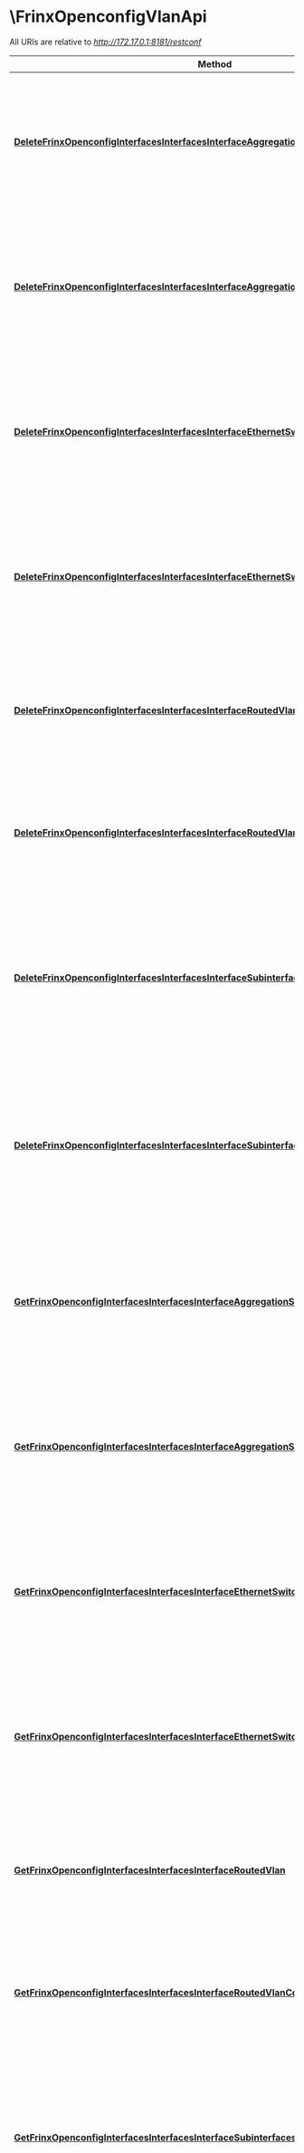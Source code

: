 # \FrinxOpenconfigVlanApi

All URIs are relative to *http://172.17.0.1:8181/restconf*

Method | HTTP request | Description
------------- | ------------- | -------------
[**DeleteFrinxOpenconfigInterfacesInterfacesInterfaceAggregationSwitchedVlan**](FrinxOpenconfigVlanApi.md#DeleteFrinxOpenconfigInterfacesInterfacesInterfaceAggregationSwitchedVlan) | **Delete** /config/network-topology:network-topology/network-topology:topology/unified/network-topology:node/{node-id}/yang-ext:mount/frinx-openconfig-interfaces:interfaces/frinx-openconfig-interfaces:interface/{name}/frinx-openconfig-if-aggregate:aggregation/frinx-openconfig-vlan:switched-vlan/ | 
[**DeleteFrinxOpenconfigInterfacesInterfacesInterfaceAggregationSwitchedVlanConfig**](FrinxOpenconfigVlanApi.md#DeleteFrinxOpenconfigInterfacesInterfacesInterfaceAggregationSwitchedVlanConfig) | **Delete** /config/network-topology:network-topology/network-topology:topology/unified/network-topology:node/{node-id}/yang-ext:mount/frinx-openconfig-interfaces:interfaces/frinx-openconfig-interfaces:interface/{name}/frinx-openconfig-if-aggregate:aggregation/frinx-openconfig-vlan:switched-vlan/frinx-openconfig-vlan:config/ | 
[**DeleteFrinxOpenconfigInterfacesInterfacesInterfaceEthernetSwitchedVlan**](FrinxOpenconfigVlanApi.md#DeleteFrinxOpenconfigInterfacesInterfacesInterfaceEthernetSwitchedVlan) | **Delete** /config/network-topology:network-topology/network-topology:topology/unified/network-topology:node/{node-id}/yang-ext:mount/frinx-openconfig-interfaces:interfaces/frinx-openconfig-interfaces:interface/{name}/frinx-openconfig-if-ethernet:ethernet/frinx-openconfig-vlan:switched-vlan/ | 
[**DeleteFrinxOpenconfigInterfacesInterfacesInterfaceEthernetSwitchedVlanConfig**](FrinxOpenconfigVlanApi.md#DeleteFrinxOpenconfigInterfacesInterfacesInterfaceEthernetSwitchedVlanConfig) | **Delete** /config/network-topology:network-topology/network-topology:topology/unified/network-topology:node/{node-id}/yang-ext:mount/frinx-openconfig-interfaces:interfaces/frinx-openconfig-interfaces:interface/{name}/frinx-openconfig-if-ethernet:ethernet/frinx-openconfig-vlan:switched-vlan/frinx-openconfig-vlan:config/ | 
[**DeleteFrinxOpenconfigInterfacesInterfacesInterfaceRoutedVlan**](FrinxOpenconfigVlanApi.md#DeleteFrinxOpenconfigInterfacesInterfacesInterfaceRoutedVlan) | **Delete** /config/network-topology:network-topology/network-topology:topology/unified/network-topology:node/{node-id}/yang-ext:mount/frinx-openconfig-interfaces:interfaces/frinx-openconfig-interfaces:interface/{name}/frinx-openconfig-vlan:routed-vlan/ | 
[**DeleteFrinxOpenconfigInterfacesInterfacesInterfaceRoutedVlanConfig**](FrinxOpenconfigVlanApi.md#DeleteFrinxOpenconfigInterfacesInterfacesInterfaceRoutedVlanConfig) | **Delete** /config/network-topology:network-topology/network-topology:topology/unified/network-topology:node/{node-id}/yang-ext:mount/frinx-openconfig-interfaces:interfaces/frinx-openconfig-interfaces:interface/{name}/frinx-openconfig-vlan:routed-vlan/frinx-openconfig-vlan:config/ | 
[**DeleteFrinxOpenconfigInterfacesInterfacesInterfaceSubinterfacesSubinterfaceVlan**](FrinxOpenconfigVlanApi.md#DeleteFrinxOpenconfigInterfacesInterfacesInterfaceSubinterfacesSubinterfaceVlan) | **Delete** /config/network-topology:network-topology/network-topology:topology/unified/network-topology:node/{node-id}/yang-ext:mount/frinx-openconfig-interfaces:interfaces/frinx-openconfig-interfaces:interface/{name}/frinx-openconfig-interfaces:subinterfaces/frinx-openconfig-interfaces:subinterface/{index}/frinx-openconfig-vlan:vlan/ | 
[**DeleteFrinxOpenconfigInterfacesInterfacesInterfaceSubinterfacesSubinterfaceVlanConfig**](FrinxOpenconfigVlanApi.md#DeleteFrinxOpenconfigInterfacesInterfacesInterfaceSubinterfacesSubinterfaceVlanConfig) | **Delete** /config/network-topology:network-topology/network-topology:topology/unified/network-topology:node/{node-id}/yang-ext:mount/frinx-openconfig-interfaces:interfaces/frinx-openconfig-interfaces:interface/{name}/frinx-openconfig-interfaces:subinterfaces/frinx-openconfig-interfaces:subinterface/{index}/frinx-openconfig-vlan:vlan/frinx-openconfig-vlan:config/ | 
[**GetFrinxOpenconfigInterfacesInterfacesInterfaceAggregationSwitchedVlan**](FrinxOpenconfigVlanApi.md#GetFrinxOpenconfigInterfacesInterfacesInterfaceAggregationSwitchedVlan) | **Get** /config/network-topology:network-topology/network-topology:topology/unified/network-topology:node/{node-id}/yang-ext:mount/frinx-openconfig-interfaces:interfaces/frinx-openconfig-interfaces:interface/{name}/frinx-openconfig-if-aggregate:aggregation/frinx-openconfig-vlan:switched-vlan/ | 
[**GetFrinxOpenconfigInterfacesInterfacesInterfaceAggregationSwitchedVlanConfig**](FrinxOpenconfigVlanApi.md#GetFrinxOpenconfigInterfacesInterfacesInterfaceAggregationSwitchedVlanConfig) | **Get** /config/network-topology:network-topology/network-topology:topology/unified/network-topology:node/{node-id}/yang-ext:mount/frinx-openconfig-interfaces:interfaces/frinx-openconfig-interfaces:interface/{name}/frinx-openconfig-if-aggregate:aggregation/frinx-openconfig-vlan:switched-vlan/frinx-openconfig-vlan:config/ | 
[**GetFrinxOpenconfigInterfacesInterfacesInterfaceEthernetSwitchedVlan**](FrinxOpenconfigVlanApi.md#GetFrinxOpenconfigInterfacesInterfacesInterfaceEthernetSwitchedVlan) | **Get** /config/network-topology:network-topology/network-topology:topology/unified/network-topology:node/{node-id}/yang-ext:mount/frinx-openconfig-interfaces:interfaces/frinx-openconfig-interfaces:interface/{name}/frinx-openconfig-if-ethernet:ethernet/frinx-openconfig-vlan:switched-vlan/ | 
[**GetFrinxOpenconfigInterfacesInterfacesInterfaceEthernetSwitchedVlanConfig**](FrinxOpenconfigVlanApi.md#GetFrinxOpenconfigInterfacesInterfacesInterfaceEthernetSwitchedVlanConfig) | **Get** /config/network-topology:network-topology/network-topology:topology/unified/network-topology:node/{node-id}/yang-ext:mount/frinx-openconfig-interfaces:interfaces/frinx-openconfig-interfaces:interface/{name}/frinx-openconfig-if-ethernet:ethernet/frinx-openconfig-vlan:switched-vlan/frinx-openconfig-vlan:config/ | 
[**GetFrinxOpenconfigInterfacesInterfacesInterfaceRoutedVlan**](FrinxOpenconfigVlanApi.md#GetFrinxOpenconfigInterfacesInterfacesInterfaceRoutedVlan) | **Get** /config/network-topology:network-topology/network-topology:topology/unified/network-topology:node/{node-id}/yang-ext:mount/frinx-openconfig-interfaces:interfaces/frinx-openconfig-interfaces:interface/{name}/frinx-openconfig-vlan:routed-vlan/ | 
[**GetFrinxOpenconfigInterfacesInterfacesInterfaceRoutedVlanConfig**](FrinxOpenconfigVlanApi.md#GetFrinxOpenconfigInterfacesInterfacesInterfaceRoutedVlanConfig) | **Get** /config/network-topology:network-topology/network-topology:topology/unified/network-topology:node/{node-id}/yang-ext:mount/frinx-openconfig-interfaces:interfaces/frinx-openconfig-interfaces:interface/{name}/frinx-openconfig-vlan:routed-vlan/frinx-openconfig-vlan:config/ | 
[**GetFrinxOpenconfigInterfacesInterfacesInterfaceSubinterfacesSubinterfaceVlan**](FrinxOpenconfigVlanApi.md#GetFrinxOpenconfigInterfacesInterfacesInterfaceSubinterfacesSubinterfaceVlan) | **Get** /config/network-topology:network-topology/network-topology:topology/unified/network-topology:node/{node-id}/yang-ext:mount/frinx-openconfig-interfaces:interfaces/frinx-openconfig-interfaces:interface/{name}/frinx-openconfig-interfaces:subinterfaces/frinx-openconfig-interfaces:subinterface/{index}/frinx-openconfig-vlan:vlan/ | 
[**GetFrinxOpenconfigInterfacesInterfacesInterfaceSubinterfacesSubinterfaceVlanConfig**](FrinxOpenconfigVlanApi.md#GetFrinxOpenconfigInterfacesInterfacesInterfaceSubinterfacesSubinterfaceVlanConfig) | **Get** /config/network-topology:network-topology/network-topology:topology/unified/network-topology:node/{node-id}/yang-ext:mount/frinx-openconfig-interfaces:interfaces/frinx-openconfig-interfaces:interface/{name}/frinx-openconfig-interfaces:subinterfaces/frinx-openconfig-interfaces:subinterface/{index}/frinx-openconfig-vlan:vlan/frinx-openconfig-vlan:config/ | 
[**PutFrinxOpenconfigInterfacesInterfacesInterfaceAggregationSwitchedVlan**](FrinxOpenconfigVlanApi.md#PutFrinxOpenconfigInterfacesInterfacesInterfaceAggregationSwitchedVlan) | **Put** /config/network-topology:network-topology/network-topology:topology/unified/network-topology:node/{node-id}/yang-ext:mount/frinx-openconfig-interfaces:interfaces/frinx-openconfig-interfaces:interface/{name}/frinx-openconfig-if-aggregate:aggregation/frinx-openconfig-vlan:switched-vlan/ | 
[**PutFrinxOpenconfigInterfacesInterfacesInterfaceAggregationSwitchedVlanConfig**](FrinxOpenconfigVlanApi.md#PutFrinxOpenconfigInterfacesInterfacesInterfaceAggregationSwitchedVlanConfig) | **Put** /config/network-topology:network-topology/network-topology:topology/unified/network-topology:node/{node-id}/yang-ext:mount/frinx-openconfig-interfaces:interfaces/frinx-openconfig-interfaces:interface/{name}/frinx-openconfig-if-aggregate:aggregation/frinx-openconfig-vlan:switched-vlan/frinx-openconfig-vlan:config/ | 
[**PutFrinxOpenconfigInterfacesInterfacesInterfaceEthernetSwitchedVlan**](FrinxOpenconfigVlanApi.md#PutFrinxOpenconfigInterfacesInterfacesInterfaceEthernetSwitchedVlan) | **Put** /config/network-topology:network-topology/network-topology:topology/unified/network-topology:node/{node-id}/yang-ext:mount/frinx-openconfig-interfaces:interfaces/frinx-openconfig-interfaces:interface/{name}/frinx-openconfig-if-ethernet:ethernet/frinx-openconfig-vlan:switched-vlan/ | 
[**PutFrinxOpenconfigInterfacesInterfacesInterfaceEthernetSwitchedVlanConfig**](FrinxOpenconfigVlanApi.md#PutFrinxOpenconfigInterfacesInterfacesInterfaceEthernetSwitchedVlanConfig) | **Put** /config/network-topology:network-topology/network-topology:topology/unified/network-topology:node/{node-id}/yang-ext:mount/frinx-openconfig-interfaces:interfaces/frinx-openconfig-interfaces:interface/{name}/frinx-openconfig-if-ethernet:ethernet/frinx-openconfig-vlan:switched-vlan/frinx-openconfig-vlan:config/ | 
[**PutFrinxOpenconfigInterfacesInterfacesInterfaceRoutedVlan**](FrinxOpenconfigVlanApi.md#PutFrinxOpenconfigInterfacesInterfacesInterfaceRoutedVlan) | **Put** /config/network-topology:network-topology/network-topology:topology/unified/network-topology:node/{node-id}/yang-ext:mount/frinx-openconfig-interfaces:interfaces/frinx-openconfig-interfaces:interface/{name}/frinx-openconfig-vlan:routed-vlan/ | 
[**PutFrinxOpenconfigInterfacesInterfacesInterfaceRoutedVlanConfig**](FrinxOpenconfigVlanApi.md#PutFrinxOpenconfigInterfacesInterfacesInterfaceRoutedVlanConfig) | **Put** /config/network-topology:network-topology/network-topology:topology/unified/network-topology:node/{node-id}/yang-ext:mount/frinx-openconfig-interfaces:interfaces/frinx-openconfig-interfaces:interface/{name}/frinx-openconfig-vlan:routed-vlan/frinx-openconfig-vlan:config/ | 
[**PutFrinxOpenconfigInterfacesInterfacesInterfaceSubinterfacesSubinterfaceVlan**](FrinxOpenconfigVlanApi.md#PutFrinxOpenconfigInterfacesInterfacesInterfaceSubinterfacesSubinterfaceVlan) | **Put** /config/network-topology:network-topology/network-topology:topology/unified/network-topology:node/{node-id}/yang-ext:mount/frinx-openconfig-interfaces:interfaces/frinx-openconfig-interfaces:interface/{name}/frinx-openconfig-interfaces:subinterfaces/frinx-openconfig-interfaces:subinterface/{index}/frinx-openconfig-vlan:vlan/ | 
[**PutFrinxOpenconfigInterfacesInterfacesInterfaceSubinterfacesSubinterfaceVlanConfig**](FrinxOpenconfigVlanApi.md#PutFrinxOpenconfigInterfacesInterfacesInterfaceSubinterfacesSubinterfaceVlanConfig) | **Put** /config/network-topology:network-topology/network-topology:topology/unified/network-topology:node/{node-id}/yang-ext:mount/frinx-openconfig-interfaces:interfaces/frinx-openconfig-interfaces:interface/{name}/frinx-openconfig-interfaces:subinterfaces/frinx-openconfig-interfaces:subinterface/{index}/frinx-openconfig-vlan:vlan/frinx-openconfig-vlan:config/ | 


# **DeleteFrinxOpenconfigInterfacesInterfacesInterfaceAggregationSwitchedVlan**
> DeleteFrinxOpenconfigInterfacesInterfacesInterfaceAggregationSwitchedVlan(ctx, name, nodeId)


removes frinx.openconfig.vlan.vlanswitchedtop.SwitchedVlan

### Required Parameters

Name | Type | Description  | Notes
------------- | ------------- | ------------- | -------------
 **ctx** | **context.Context** | context for authentication, logging, cancellation, deadlines, tracing, etc.
  **name** | **string**| Id of interface | 
  **nodeId** | **string**|  | 

### Return type

 (empty response body)

### Authorization

[basicAuth](../README.md#basicAuth)

### HTTP request headers

 - **Content-Type**: application/json, application/xml
 - **Accept**: application/json, application/xml

[[Back to top]](#) [[Back to API list]](../README.md#documentation-for-api-endpoints) [[Back to Model list]](../README.md#documentation-for-models) [[Back to README]](../README.md)

# **DeleteFrinxOpenconfigInterfacesInterfacesInterfaceAggregationSwitchedVlanConfig**
> DeleteFrinxOpenconfigInterfacesInterfacesInterfaceAggregationSwitchedVlanConfig(ctx, name, nodeId)


removes frinx.openconfig.vlan.vlanswitchedtop.switchedvlan.Config

### Required Parameters

Name | Type | Description  | Notes
------------- | ------------- | ------------- | -------------
 **ctx** | **context.Context** | context for authentication, logging, cancellation, deadlines, tracing, etc.
  **name** | **string**| Id of interface | 
  **nodeId** | **string**|  | 

### Return type

 (empty response body)

### Authorization

[basicAuth](../README.md#basicAuth)

### HTTP request headers

 - **Content-Type**: application/json, application/xml
 - **Accept**: application/json, application/xml

[[Back to top]](#) [[Back to API list]](../README.md#documentation-for-api-endpoints) [[Back to Model list]](../README.md#documentation-for-models) [[Back to README]](../README.md)

# **DeleteFrinxOpenconfigInterfacesInterfacesInterfaceEthernetSwitchedVlan**
> DeleteFrinxOpenconfigInterfacesInterfacesInterfaceEthernetSwitchedVlan(ctx, name, nodeId)


removes frinx.openconfig.vlan.vlanswitchedtop.SwitchedVlan

### Required Parameters

Name | Type | Description  | Notes
------------- | ------------- | ------------- | -------------
 **ctx** | **context.Context** | context for authentication, logging, cancellation, deadlines, tracing, etc.
  **name** | **string**| Id of interface | 
  **nodeId** | **string**|  | 

### Return type

 (empty response body)

### Authorization

[basicAuth](../README.md#basicAuth)

### HTTP request headers

 - **Content-Type**: application/json, application/xml
 - **Accept**: application/json, application/xml

[[Back to top]](#) [[Back to API list]](../README.md#documentation-for-api-endpoints) [[Back to Model list]](../README.md#documentation-for-models) [[Back to README]](../README.md)

# **DeleteFrinxOpenconfigInterfacesInterfacesInterfaceEthernetSwitchedVlanConfig**
> DeleteFrinxOpenconfigInterfacesInterfacesInterfaceEthernetSwitchedVlanConfig(ctx, name, nodeId)


removes frinx.openconfig.vlan.vlanswitchedtop.switchedvlan.Config

### Required Parameters

Name | Type | Description  | Notes
------------- | ------------- | ------------- | -------------
 **ctx** | **context.Context** | context for authentication, logging, cancellation, deadlines, tracing, etc.
  **name** | **string**| Id of interface | 
  **nodeId** | **string**|  | 

### Return type

 (empty response body)

### Authorization

[basicAuth](../README.md#basicAuth)

### HTTP request headers

 - **Content-Type**: application/json, application/xml
 - **Accept**: application/json, application/xml

[[Back to top]](#) [[Back to API list]](../README.md#documentation-for-api-endpoints) [[Back to Model list]](../README.md#documentation-for-models) [[Back to README]](../README.md)

# **DeleteFrinxOpenconfigInterfacesInterfacesInterfaceRoutedVlan**
> DeleteFrinxOpenconfigInterfacesInterfacesInterfaceRoutedVlan(ctx, name, nodeId)


removes frinx.openconfig.vlan.vlanroutedtop.RoutedVlan

### Required Parameters

Name | Type | Description  | Notes
------------- | ------------- | ------------- | -------------
 **ctx** | **context.Context** | context for authentication, logging, cancellation, deadlines, tracing, etc.
  **name** | **string**| Id of interface | 
  **nodeId** | **string**|  | 

### Return type

 (empty response body)

### Authorization

[basicAuth](../README.md#basicAuth)

### HTTP request headers

 - **Content-Type**: application/json, application/xml
 - **Accept**: application/json, application/xml

[[Back to top]](#) [[Back to API list]](../README.md#documentation-for-api-endpoints) [[Back to Model list]](../README.md#documentation-for-models) [[Back to README]](../README.md)

# **DeleteFrinxOpenconfigInterfacesInterfacesInterfaceRoutedVlanConfig**
> DeleteFrinxOpenconfigInterfacesInterfacesInterfaceRoutedVlanConfig(ctx, name, nodeId)


removes frinx.openconfig.vlan.vlanroutedtop.routedvlan.Config

### Required Parameters

Name | Type | Description  | Notes
------------- | ------------- | ------------- | -------------
 **ctx** | **context.Context** | context for authentication, logging, cancellation, deadlines, tracing, etc.
  **name** | **string**| Id of interface | 
  **nodeId** | **string**|  | 

### Return type

 (empty response body)

### Authorization

[basicAuth](../README.md#basicAuth)

### HTTP request headers

 - **Content-Type**: application/json, application/xml
 - **Accept**: application/json, application/xml

[[Back to top]](#) [[Back to API list]](../README.md#documentation-for-api-endpoints) [[Back to Model list]](../README.md#documentation-for-models) [[Back to README]](../README.md)

# **DeleteFrinxOpenconfigInterfacesInterfacesInterfaceSubinterfacesSubinterfaceVlan**
> DeleteFrinxOpenconfigInterfacesInterfacesInterfaceSubinterfacesSubinterfaceVlan(ctx, name, index, nodeId)


removes frinx.openconfig.vlan.vlanlogicaltop.Vlan

### Required Parameters

Name | Type | Description  | Notes
------------- | ------------- | ------------- | -------------
 **ctx** | **context.Context** | context for authentication, logging, cancellation, deadlines, tracing, etc.
  **name** | **string**| Id of interface | 
  **index** | **int64**| Id of subinterface | 
  **nodeId** | **string**|  | 

### Return type

 (empty response body)

### Authorization

[basicAuth](../README.md#basicAuth)

### HTTP request headers

 - **Content-Type**: application/json, application/xml
 - **Accept**: application/json, application/xml

[[Back to top]](#) [[Back to API list]](../README.md#documentation-for-api-endpoints) [[Back to Model list]](../README.md#documentation-for-models) [[Back to README]](../README.md)

# **DeleteFrinxOpenconfigInterfacesInterfacesInterfaceSubinterfacesSubinterfaceVlanConfig**
> DeleteFrinxOpenconfigInterfacesInterfacesInterfaceSubinterfacesSubinterfaceVlanConfig(ctx, name, index, nodeId)


removes frinx.openconfig.vlan.vlanlogicaltop.vlan.Config

### Required Parameters

Name | Type | Description  | Notes
------------- | ------------- | ------------- | -------------
 **ctx** | **context.Context** | context for authentication, logging, cancellation, deadlines, tracing, etc.
  **name** | **string**| Id of interface | 
  **index** | **int64**| Id of subinterface | 
  **nodeId** | **string**|  | 

### Return type

 (empty response body)

### Authorization

[basicAuth](../README.md#basicAuth)

### HTTP request headers

 - **Content-Type**: application/json, application/xml
 - **Accept**: application/json, application/xml

[[Back to top]](#) [[Back to API list]](../README.md#documentation-for-api-endpoints) [[Back to Model list]](../README.md#documentation-for-models) [[Back to README]](../README.md)

# **GetFrinxOpenconfigInterfacesInterfacesInterfaceAggregationSwitchedVlan**
> FrinxOpenconfigVlanVlanswitchedtopSwitchedVlanResponse GetFrinxOpenconfigInterfacesInterfacesInterfaceAggregationSwitchedVlan(ctx, name, nodeId)


### Required Parameters

Name | Type | Description  | Notes
------------- | ------------- | ------------- | -------------
 **ctx** | **context.Context** | context for authentication, logging, cancellation, deadlines, tracing, etc.
  **name** | **string**| Id of interface | 
  **nodeId** | **string**|  | 

### Return type

[**FrinxOpenconfigVlanVlanswitchedtopSwitchedVlanResponse**](frinx.openconfig.vlan.vlanswitchedtop.SwitchedVlan.response.md)

### Authorization

[basicAuth](../README.md#basicAuth)

### HTTP request headers

 - **Content-Type**: application/json, application/xml
 - **Accept**: application/json, application/xml

[[Back to top]](#) [[Back to API list]](../README.md#documentation-for-api-endpoints) [[Back to Model list]](../README.md#documentation-for-models) [[Back to README]](../README.md)

# **GetFrinxOpenconfigInterfacesInterfacesInterfaceAggregationSwitchedVlanConfig**
> FrinxOpenconfigVlanVlanswitchedtopSwitchedvlanConfigResponse GetFrinxOpenconfigInterfacesInterfacesInterfaceAggregationSwitchedVlanConfig(ctx, name, nodeId)


### Required Parameters

Name | Type | Description  | Notes
------------- | ------------- | ------------- | -------------
 **ctx** | **context.Context** | context for authentication, logging, cancellation, deadlines, tracing, etc.
  **name** | **string**| Id of interface | 
  **nodeId** | **string**|  | 

### Return type

[**FrinxOpenconfigVlanVlanswitchedtopSwitchedvlanConfigResponse**](frinx.openconfig.vlan.vlanswitchedtop.switchedvlan.Config.response.md)

### Authorization

[basicAuth](../README.md#basicAuth)

### HTTP request headers

 - **Content-Type**: application/json, application/xml
 - **Accept**: application/json, application/xml

[[Back to top]](#) [[Back to API list]](../README.md#documentation-for-api-endpoints) [[Back to Model list]](../README.md#documentation-for-models) [[Back to README]](../README.md)

# **GetFrinxOpenconfigInterfacesInterfacesInterfaceEthernetSwitchedVlan**
> FrinxOpenconfigVlanVlanswitchedtopSwitchedVlanResponse GetFrinxOpenconfigInterfacesInterfacesInterfaceEthernetSwitchedVlan(ctx, name, nodeId)


### Required Parameters

Name | Type | Description  | Notes
------------- | ------------- | ------------- | -------------
 **ctx** | **context.Context** | context for authentication, logging, cancellation, deadlines, tracing, etc.
  **name** | **string**| Id of interface | 
  **nodeId** | **string**|  | 

### Return type

[**FrinxOpenconfigVlanVlanswitchedtopSwitchedVlanResponse**](frinx.openconfig.vlan.vlanswitchedtop.SwitchedVlan.response.md)

### Authorization

[basicAuth](../README.md#basicAuth)

### HTTP request headers

 - **Content-Type**: application/json, application/xml
 - **Accept**: application/json, application/xml

[[Back to top]](#) [[Back to API list]](../README.md#documentation-for-api-endpoints) [[Back to Model list]](../README.md#documentation-for-models) [[Back to README]](../README.md)

# **GetFrinxOpenconfigInterfacesInterfacesInterfaceEthernetSwitchedVlanConfig**
> FrinxOpenconfigVlanVlanswitchedtopSwitchedvlanConfigResponse GetFrinxOpenconfigInterfacesInterfacesInterfaceEthernetSwitchedVlanConfig(ctx, name, nodeId)


### Required Parameters

Name | Type | Description  | Notes
------------- | ------------- | ------------- | -------------
 **ctx** | **context.Context** | context for authentication, logging, cancellation, deadlines, tracing, etc.
  **name** | **string**| Id of interface | 
  **nodeId** | **string**|  | 

### Return type

[**FrinxOpenconfigVlanVlanswitchedtopSwitchedvlanConfigResponse**](frinx.openconfig.vlan.vlanswitchedtop.switchedvlan.Config.response.md)

### Authorization

[basicAuth](../README.md#basicAuth)

### HTTP request headers

 - **Content-Type**: application/json, application/xml
 - **Accept**: application/json, application/xml

[[Back to top]](#) [[Back to API list]](../README.md#documentation-for-api-endpoints) [[Back to Model list]](../README.md#documentation-for-models) [[Back to README]](../README.md)

# **GetFrinxOpenconfigInterfacesInterfacesInterfaceRoutedVlan**
> FrinxOpenconfigVlanVlanroutedtopRoutedVlanResponse GetFrinxOpenconfigInterfacesInterfacesInterfaceRoutedVlan(ctx, name, nodeId)


### Required Parameters

Name | Type | Description  | Notes
------------- | ------------- | ------------- | -------------
 **ctx** | **context.Context** | context for authentication, logging, cancellation, deadlines, tracing, etc.
  **name** | **string**| Id of interface | 
  **nodeId** | **string**|  | 

### Return type

[**FrinxOpenconfigVlanVlanroutedtopRoutedVlanResponse**](frinx.openconfig.vlan.vlanroutedtop.RoutedVlan.response.md)

### Authorization

[basicAuth](../README.md#basicAuth)

### HTTP request headers

 - **Content-Type**: application/json, application/xml
 - **Accept**: application/json, application/xml

[[Back to top]](#) [[Back to API list]](../README.md#documentation-for-api-endpoints) [[Back to Model list]](../README.md#documentation-for-models) [[Back to README]](../README.md)

# **GetFrinxOpenconfigInterfacesInterfacesInterfaceRoutedVlanConfig**
> FrinxOpenconfigVlanVlanroutedtopRoutedvlanConfigResponse GetFrinxOpenconfigInterfacesInterfacesInterfaceRoutedVlanConfig(ctx, name, nodeId)


### Required Parameters

Name | Type | Description  | Notes
------------- | ------------- | ------------- | -------------
 **ctx** | **context.Context** | context for authentication, logging, cancellation, deadlines, tracing, etc.
  **name** | **string**| Id of interface | 
  **nodeId** | **string**|  | 

### Return type

[**FrinxOpenconfigVlanVlanroutedtopRoutedvlanConfigResponse**](frinx.openconfig.vlan.vlanroutedtop.routedvlan.Config.response.md)

### Authorization

[basicAuth](../README.md#basicAuth)

### HTTP request headers

 - **Content-Type**: application/json, application/xml
 - **Accept**: application/json, application/xml

[[Back to top]](#) [[Back to API list]](../README.md#documentation-for-api-endpoints) [[Back to Model list]](../README.md#documentation-for-models) [[Back to README]](../README.md)

# **GetFrinxOpenconfigInterfacesInterfacesInterfaceSubinterfacesSubinterfaceVlan**
> FrinxOpenconfigVlanVlanlogicaltopVlanResponse GetFrinxOpenconfigInterfacesInterfacesInterfaceSubinterfacesSubinterfaceVlan(ctx, name, index, nodeId)


### Required Parameters

Name | Type | Description  | Notes
------------- | ------------- | ------------- | -------------
 **ctx** | **context.Context** | context for authentication, logging, cancellation, deadlines, tracing, etc.
  **name** | **string**| Id of interface | 
  **index** | **int64**| Id of subinterface | 
  **nodeId** | **string**|  | 

### Return type

[**FrinxOpenconfigVlanVlanlogicaltopVlanResponse**](frinx.openconfig.vlan.vlanlogicaltop.Vlan.response.md)

### Authorization

[basicAuth](../README.md#basicAuth)

### HTTP request headers

 - **Content-Type**: application/json, application/xml
 - **Accept**: application/json, application/xml

[[Back to top]](#) [[Back to API list]](../README.md#documentation-for-api-endpoints) [[Back to Model list]](../README.md#documentation-for-models) [[Back to README]](../README.md)

# **GetFrinxOpenconfigInterfacesInterfacesInterfaceSubinterfacesSubinterfaceVlanConfig**
> FrinxOpenconfigVlanVlanlogicaltopVlanConfigResponse GetFrinxOpenconfigInterfacesInterfacesInterfaceSubinterfacesSubinterfaceVlanConfig(ctx, name, index, nodeId)


### Required Parameters

Name | Type | Description  | Notes
------------- | ------------- | ------------- | -------------
 **ctx** | **context.Context** | context for authentication, logging, cancellation, deadlines, tracing, etc.
  **name** | **string**| Id of interface | 
  **index** | **int64**| Id of subinterface | 
  **nodeId** | **string**|  | 

### Return type

[**FrinxOpenconfigVlanVlanlogicaltopVlanConfigResponse**](frinx.openconfig.vlan.vlanlogicaltop.vlan.Config.response.md)

### Authorization

[basicAuth](../README.md#basicAuth)

### HTTP request headers

 - **Content-Type**: application/json, application/xml
 - **Accept**: application/json, application/xml

[[Back to top]](#) [[Back to API list]](../README.md#documentation-for-api-endpoints) [[Back to Model list]](../README.md#documentation-for-models) [[Back to README]](../README.md)

# **PutFrinxOpenconfigInterfacesInterfacesInterfaceAggregationSwitchedVlan**
> PutFrinxOpenconfigInterfacesInterfacesInterfaceAggregationSwitchedVlan(ctx, name, frinxOpenconfigVlanVlanswitchedtopSwitchedVlanBodyParam, nodeId)


creates or updates frinx.openconfig.vlan.vlanswitchedtop.SwitchedVlan

### Required Parameters

Name | Type | Description  | Notes
------------- | ------------- | ------------- | -------------
 **ctx** | **context.Context** | context for authentication, logging, cancellation, deadlines, tracing, etc.
  **name** | **string**| Id of interface | 
  **frinxOpenconfigVlanVlanswitchedtopSwitchedVlanBodyParam** | [**FrinxOpenconfigVlanVlanswitchedtopSwitchedVlanRequest**](FrinxOpenconfigVlanVlanswitchedtopSwitchedVlanRequest.md)| frinx.openconfig.vlan.vlanswitchedtop.SwitchedVlan to be added or updated | 
  **nodeId** | **string**|  | 

### Return type

 (empty response body)

### Authorization

[basicAuth](../README.md#basicAuth)

### HTTP request headers

 - **Content-Type**: application/json, application/xml
 - **Accept**: application/json, application/xml

[[Back to top]](#) [[Back to API list]](../README.md#documentation-for-api-endpoints) [[Back to Model list]](../README.md#documentation-for-models) [[Back to README]](../README.md)

# **PutFrinxOpenconfigInterfacesInterfacesInterfaceAggregationSwitchedVlanConfig**
> PutFrinxOpenconfigInterfacesInterfacesInterfaceAggregationSwitchedVlanConfig(ctx, name, frinxOpenconfigVlanVlanswitchedtopSwitchedvlanConfigBodyParam, nodeId)


creates or updates frinx.openconfig.vlan.vlanswitchedtop.switchedvlan.Config

### Required Parameters

Name | Type | Description  | Notes
------------- | ------------- | ------------- | -------------
 **ctx** | **context.Context** | context for authentication, logging, cancellation, deadlines, tracing, etc.
  **name** | **string**| Id of interface | 
  **frinxOpenconfigVlanVlanswitchedtopSwitchedvlanConfigBodyParam** | [**FrinxOpenconfigVlanVlanswitchedtopSwitchedvlanConfigRequest**](FrinxOpenconfigVlanVlanswitchedtopSwitchedvlanConfigRequest.md)| frinx.openconfig.vlan.vlanswitchedtop.switchedvlan.Config to be added or updated | 
  **nodeId** | **string**|  | 

### Return type

 (empty response body)

### Authorization

[basicAuth](../README.md#basicAuth)

### HTTP request headers

 - **Content-Type**: application/json, application/xml
 - **Accept**: application/json, application/xml

[[Back to top]](#) [[Back to API list]](../README.md#documentation-for-api-endpoints) [[Back to Model list]](../README.md#documentation-for-models) [[Back to README]](../README.md)

# **PutFrinxOpenconfigInterfacesInterfacesInterfaceEthernetSwitchedVlan**
> PutFrinxOpenconfigInterfacesInterfacesInterfaceEthernetSwitchedVlan(ctx, name, frinxOpenconfigVlanVlanswitchedtopSwitchedVlanBodyParam, nodeId)


creates or updates frinx.openconfig.vlan.vlanswitchedtop.SwitchedVlan

### Required Parameters

Name | Type | Description  | Notes
------------- | ------------- | ------------- | -------------
 **ctx** | **context.Context** | context for authentication, logging, cancellation, deadlines, tracing, etc.
  **name** | **string**| Id of interface | 
  **frinxOpenconfigVlanVlanswitchedtopSwitchedVlanBodyParam** | [**FrinxOpenconfigVlanVlanswitchedtopSwitchedVlanRequest1**](FrinxOpenconfigVlanVlanswitchedtopSwitchedVlanRequest1.md)| frinx.openconfig.vlan.vlanswitchedtop.SwitchedVlan to be added or updated | 
  **nodeId** | **string**|  | 

### Return type

 (empty response body)

### Authorization

[basicAuth](../README.md#basicAuth)

### HTTP request headers

 - **Content-Type**: application/json, application/xml
 - **Accept**: application/json, application/xml

[[Back to top]](#) [[Back to API list]](../README.md#documentation-for-api-endpoints) [[Back to Model list]](../README.md#documentation-for-models) [[Back to README]](../README.md)

# **PutFrinxOpenconfigInterfacesInterfacesInterfaceEthernetSwitchedVlanConfig**
> PutFrinxOpenconfigInterfacesInterfacesInterfaceEthernetSwitchedVlanConfig(ctx, name, frinxOpenconfigVlanVlanswitchedtopSwitchedvlanConfigBodyParam, nodeId)


creates or updates frinx.openconfig.vlan.vlanswitchedtop.switchedvlan.Config

### Required Parameters

Name | Type | Description  | Notes
------------- | ------------- | ------------- | -------------
 **ctx** | **context.Context** | context for authentication, logging, cancellation, deadlines, tracing, etc.
  **name** | **string**| Id of interface | 
  **frinxOpenconfigVlanVlanswitchedtopSwitchedvlanConfigBodyParam** | [**FrinxOpenconfigVlanVlanswitchedtopSwitchedvlanConfigRequest1**](FrinxOpenconfigVlanVlanswitchedtopSwitchedvlanConfigRequest1.md)| frinx.openconfig.vlan.vlanswitchedtop.switchedvlan.Config to be added or updated | 
  **nodeId** | **string**|  | 

### Return type

 (empty response body)

### Authorization

[basicAuth](../README.md#basicAuth)

### HTTP request headers

 - **Content-Type**: application/json, application/xml
 - **Accept**: application/json, application/xml

[[Back to top]](#) [[Back to API list]](../README.md#documentation-for-api-endpoints) [[Back to Model list]](../README.md#documentation-for-models) [[Back to README]](../README.md)

# **PutFrinxOpenconfigInterfacesInterfacesInterfaceRoutedVlan**
> PutFrinxOpenconfigInterfacesInterfacesInterfaceRoutedVlan(ctx, name, frinxOpenconfigVlanVlanroutedtopRoutedVlanBodyParam, nodeId)


creates or updates frinx.openconfig.vlan.vlanroutedtop.RoutedVlan

### Required Parameters

Name | Type | Description  | Notes
------------- | ------------- | ------------- | -------------
 **ctx** | **context.Context** | context for authentication, logging, cancellation, deadlines, tracing, etc.
  **name** | **string**| Id of interface | 
  **frinxOpenconfigVlanVlanroutedtopRoutedVlanBodyParam** | [**FrinxOpenconfigVlanVlanroutedtopRoutedVlanRequest**](FrinxOpenconfigVlanVlanroutedtopRoutedVlanRequest.md)| frinx.openconfig.vlan.vlanroutedtop.RoutedVlan to be added or updated | 
  **nodeId** | **string**|  | 

### Return type

 (empty response body)

### Authorization

[basicAuth](../README.md#basicAuth)

### HTTP request headers

 - **Content-Type**: application/json, application/xml
 - **Accept**: application/json, application/xml

[[Back to top]](#) [[Back to API list]](../README.md#documentation-for-api-endpoints) [[Back to Model list]](../README.md#documentation-for-models) [[Back to README]](../README.md)

# **PutFrinxOpenconfigInterfacesInterfacesInterfaceRoutedVlanConfig**
> PutFrinxOpenconfigInterfacesInterfacesInterfaceRoutedVlanConfig(ctx, name, frinxOpenconfigVlanVlanroutedtopRoutedvlanConfigBodyParam, nodeId)


creates or updates frinx.openconfig.vlan.vlanroutedtop.routedvlan.Config

### Required Parameters

Name | Type | Description  | Notes
------------- | ------------- | ------------- | -------------
 **ctx** | **context.Context** | context for authentication, logging, cancellation, deadlines, tracing, etc.
  **name** | **string**| Id of interface | 
  **frinxOpenconfigVlanVlanroutedtopRoutedvlanConfigBodyParam** | [**FrinxOpenconfigVlanVlanroutedtopRoutedvlanConfigRequest**](FrinxOpenconfigVlanVlanroutedtopRoutedvlanConfigRequest.md)| frinx.openconfig.vlan.vlanroutedtop.routedvlan.Config to be added or updated | 
  **nodeId** | **string**|  | 

### Return type

 (empty response body)

### Authorization

[basicAuth](../README.md#basicAuth)

### HTTP request headers

 - **Content-Type**: application/json, application/xml
 - **Accept**: application/json, application/xml

[[Back to top]](#) [[Back to API list]](../README.md#documentation-for-api-endpoints) [[Back to Model list]](../README.md#documentation-for-models) [[Back to README]](../README.md)

# **PutFrinxOpenconfigInterfacesInterfacesInterfaceSubinterfacesSubinterfaceVlan**
> PutFrinxOpenconfigInterfacesInterfacesInterfaceSubinterfacesSubinterfaceVlan(ctx, name, index, frinxOpenconfigVlanVlanlogicaltopVlanBodyParam, nodeId)


creates or updates frinx.openconfig.vlan.vlanlogicaltop.Vlan

### Required Parameters

Name | Type | Description  | Notes
------------- | ------------- | ------------- | -------------
 **ctx** | **context.Context** | context for authentication, logging, cancellation, deadlines, tracing, etc.
  **name** | **string**| Id of interface | 
  **index** | **int64**| Id of subinterface | 
  **frinxOpenconfigVlanVlanlogicaltopVlanBodyParam** | [**FrinxOpenconfigVlanVlanlogicaltopVlanRequest**](FrinxOpenconfigVlanVlanlogicaltopVlanRequest.md)| frinx.openconfig.vlan.vlanlogicaltop.Vlan to be added or updated | 
  **nodeId** | **string**|  | 

### Return type

 (empty response body)

### Authorization

[basicAuth](../README.md#basicAuth)

### HTTP request headers

 - **Content-Type**: application/json, application/xml
 - **Accept**: application/json, application/xml

[[Back to top]](#) [[Back to API list]](../README.md#documentation-for-api-endpoints) [[Back to Model list]](../README.md#documentation-for-models) [[Back to README]](../README.md)

# **PutFrinxOpenconfigInterfacesInterfacesInterfaceSubinterfacesSubinterfaceVlanConfig**
> PutFrinxOpenconfigInterfacesInterfacesInterfaceSubinterfacesSubinterfaceVlanConfig(ctx, name, index, frinxOpenconfigVlanVlanlogicaltopVlanConfigBodyParam, nodeId)


creates or updates frinx.openconfig.vlan.vlanlogicaltop.vlan.Config

### Required Parameters

Name | Type | Description  | Notes
------------- | ------------- | ------------- | -------------
 **ctx** | **context.Context** | context for authentication, logging, cancellation, deadlines, tracing, etc.
  **name** | **string**| Id of interface | 
  **index** | **int64**| Id of subinterface | 
  **frinxOpenconfigVlanVlanlogicaltopVlanConfigBodyParam** | [**FrinxOpenconfigVlanVlanlogicaltopVlanConfigRequest**](FrinxOpenconfigVlanVlanlogicaltopVlanConfigRequest.md)| frinx.openconfig.vlan.vlanlogicaltop.vlan.Config to be added or updated | 
  **nodeId** | **string**|  | 

### Return type

 (empty response body)

### Authorization

[basicAuth](../README.md#basicAuth)

### HTTP request headers

 - **Content-Type**: application/json, application/xml
 - **Accept**: application/json, application/xml

[[Back to top]](#) [[Back to API list]](../README.md#documentation-for-api-endpoints) [[Back to Model list]](../README.md#documentation-for-models) [[Back to README]](../README.md)

